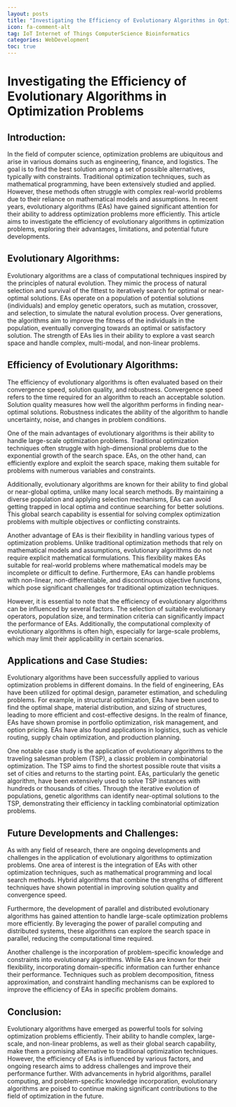 ```yaml
---
layout: posts
title: "Investigating the Efficiency of Evolutionary Algorithms in Optimization Problems"
icon: fa-comment-alt
tag: IoT Internet of Things ComputerScience Bioinformatics
categories: WebDevelopment
toc: true
---
```



# Investigating the Efficiency of Evolutionary Algorithms in Optimization Problems

## Introduction:
In the field of computer science, optimization problems are ubiquitous and arise in various domains such as engineering, finance, and logistics. The goal is to find the best solution among a set of possible alternatives, typically with constraints. Traditional optimization techniques, such as mathematical programming, have been extensively studied and applied. However, these methods often struggle with complex real-world problems due to their reliance on mathematical models and assumptions. In recent years, evolutionary algorithms (EAs) have gained significant attention for their ability to address optimization problems more efficiently. This article aims to investigate the efficiency of evolutionary algorithms in optimization problems, exploring their advantages, limitations, and potential future developments.

## Evolutionary Algorithms:
Evolutionary algorithms are a class of computational techniques inspired by the principles of natural evolution. They mimic the process of natural selection and survival of the fittest to iteratively search for optimal or near-optimal solutions. EAs operate on a population of potential solutions (individuals) and employ genetic operators, such as mutation, crossover, and selection, to simulate the natural evolution process. Over generations, the algorithms aim to improve the fitness of the individuals in the population, eventually converging towards an optimal or satisfactory solution. The strength of EAs lies in their ability to explore a vast search space and handle complex, multi-modal, and non-linear problems.

## Efficiency of Evolutionary Algorithms:
The efficiency of evolutionary algorithms is often evaluated based on their convergence speed, solution quality, and robustness. Convergence speed refers to the time required for an algorithm to reach an acceptable solution. Solution quality measures how well the algorithm performs in finding near-optimal solutions. Robustness indicates the ability of the algorithm to handle uncertainty, noise, and changes in problem conditions.

One of the main advantages of evolutionary algorithms is their ability to handle large-scale optimization problems. Traditional optimization techniques often struggle with high-dimensional problems due to the exponential growth of the search space. EAs, on the other hand, can efficiently explore and exploit the search space, making them suitable for problems with numerous variables and constraints.

Additionally, evolutionary algorithms are known for their ability to find global or near-global optima, unlike many local search methods. By maintaining a diverse population and applying selection mechanisms, EAs can avoid getting trapped in local optima and continue searching for better solutions. This global search capability is essential for solving complex optimization problems with multiple objectives or conflicting constraints.

Another advantage of EAs is their flexibility in handling various types of optimization problems. Unlike traditional optimization methods that rely on mathematical models and assumptions, evolutionary algorithms do not require explicit mathematical formulations. This flexibility makes EAs suitable for real-world problems where mathematical models may be incomplete or difficult to define. Furthermore, EAs can handle problems with non-linear, non-differentiable, and discontinuous objective functions, which pose significant challenges for traditional optimization techniques.

However, it is essential to note that the efficiency of evolutionary algorithms can be influenced by several factors. The selection of suitable evolutionary operators, population size, and termination criteria can significantly impact the performance of EAs. Additionally, the computational complexity of evolutionary algorithms is often high, especially for large-scale problems, which may limit their applicability in certain scenarios.

## Applications and Case Studies:
Evolutionary algorithms have been successfully applied to various optimization problems in different domains. In the field of engineering, EAs have been utilized for optimal design, parameter estimation, and scheduling problems. For example, in structural optimization, EAs have been used to find the optimal shape, material distribution, and sizing of structures, leading to more efficient and cost-effective designs. In the realm of finance, EAs have shown promise in portfolio optimization, risk management, and option pricing. EAs have also found applications in logistics, such as vehicle routing, supply chain optimization, and production planning.

One notable case study is the application of evolutionary algorithms to the traveling salesman problem (TSP), a classic problem in combinatorial optimization. The TSP aims to find the shortest possible route that visits a set of cities and returns to the starting point. EAs, particularly the genetic algorithm, have been extensively used to solve TSP instances with hundreds or thousands of cities. Through the iterative evolution of populations, genetic algorithms can identify near-optimal solutions to the TSP, demonstrating their efficiency in tackling combinatorial optimization problems.

## Future Developments and Challenges:
As with any field of research, there are ongoing developments and challenges in the application of evolutionary algorithms to optimization problems. One area of interest is the integration of EAs with other optimization techniques, such as mathematical programming and local search methods. Hybrid algorithms that combine the strengths of different techniques have shown potential in improving solution quality and convergence speed.

Furthermore, the development of parallel and distributed evolutionary algorithms has gained attention to handle large-scale optimization problems more efficiently. By leveraging the power of parallel computing and distributed systems, these algorithms can explore the search space in parallel, reducing the computational time required.

Another challenge is the incorporation of problem-specific knowledge and constraints into evolutionary algorithms. While EAs are known for their flexibility, incorporating domain-specific information can further enhance their performance. Techniques such as problem decomposition, fitness approximation, and constraint handling mechanisms can be explored to improve the efficiency of EAs in specific problem domains.

## Conclusion:
Evolutionary algorithms have emerged as powerful tools for solving optimization problems efficiently. Their ability to handle complex, large-scale, and non-linear problems, as well as their global search capability, make them a promising alternative to traditional optimization techniques. However, the efficiency of EAs is influenced by various factors, and ongoing research aims to address challenges and improve their performance further. With advancements in hybrid algorithms, parallel computing, and problem-specific knowledge incorporation, evolutionary algorithms are poised to continue making significant contributions to the field of optimization in the future.